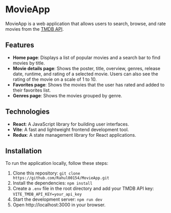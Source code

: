 # MovieApp

MovieApp is a web application that allows users to search, browse, and rate movies from the [TMDB API](https://developers.themoviedb.org/3).

## Features

- **Home page**: Displays a list of popular movies and a search bar to find movies by title.
- **Movie details page**: Shows the poster, title, overview, genres, release date, runtime, and rating of a selected movie. Users can also see the rating of the movie on a scale of 1 to 10.
- **Favorites page**: Shows the movies that the user has rated and added to their favorites list.
- **Genres page**: Shows the movies grouped by genre.

## Technologies

- **React**: A JavaScript library for building user interfaces.
- **Vite**: A fast and lightweight frontend development tool.
- **Redux**: A state management library for React applications.

## Installation

To run the application locally, follow these steps:

1. Clone this repository: `git clone https://github.com/Rahul00154/MovieApp.git`
2. Install the dependencies: `npm install`
3. Create a `.env` file in the root directory and add your TMDB API key: `VITE_TMDB_API_KEY=your_api_key`
4. Start the development server: `npm run dev`
5. Open http://localhost:3000 in your browser.
